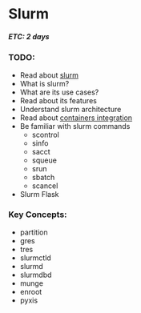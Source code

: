 # Slurm
##### ETC: 2 days

### TODO:
-   Read about [slurm](https://gprivate.com/5zq7f)
-   What is slurm?
-   What are its use cases?
-   Read about its features
-   Understand slurm architecture
-   Read about [containers integration](https://gprivate.com/5zq7r)
-   Be familiar with slurm commands
    -   scontrol
    -   sinfo
    -   sacct
    -   squeue
    -   srun
    -   sbatch
    -   scancel
-   Slurm Flask

### Key Concepts:
-   partition
-   gres
-   tres
-   slurmctld
-   slurmd
-   slurmdbd
-   munge
-   enroot
-   pyxis